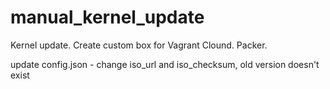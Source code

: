 # manual_kernel_update
Kernel update. Create custom box for Vagrant Clound. Packer.

update config.json - change iso_url and iso_checksum, old version doesn't exist
